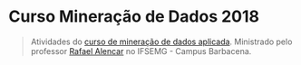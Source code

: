 ﻿# Curso Mineração de Dados 2018

> Atividades do <a href="https://github.com/rafjaa/curso-mineracao-de-dados-aplicada"> curso de mineração de dados aplicada</a>. Ministrado pelo professor <a href="https://github.com/rafjaa">Rafael Alencar</a> no IFSEMG - Campus Barbacena. 